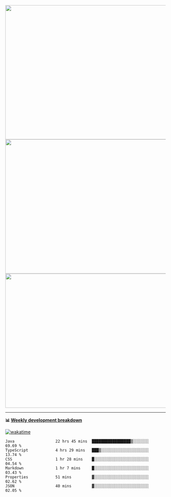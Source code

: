 <p float="left" align="middle"><img src="https://user-images.githubusercontent.com/56089155/195064669-12bd89bb-53c9-44b1-9fd8-993f93f585e1.png" width="600px" height="420px">
<img src="https://user-images.githubusercontent.com/56089155/195064706-c37aa3c8-f669-46c9-abba-1eadcbb910c5.png" width="600px" height="420px">
<img src="https://user-images.githubusercontent.com/56089155/195064753-0de674c7-4fc7-4831-a8a5-402e19cc77be.png" width="600px" height="420px"></p>

<hr />

**📊 [Weekly development breakdown](https://wakatime.com/@Ari24)**

[![wakatime](https://wakatime.com/badge/user/ca34c016-707f-4382-84cf-1823913a1423.svg)](https://wakatime.com/@ca34c016-707f-4382-84cf-1823913a1423)

<!--START_SECTION:waka-->

```text
Java                  22 hrs 45 mins  █████████████████▒░░░░░░░   69.69 %
TypeScript            4 hrs 29 mins   ███▒░░░░░░░░░░░░░░░░░░░░░   13.74 %
CSS                   1 hr 28 mins    █░░░░░░░░░░░░░░░░░░░░░░░░   04.54 %
Markdown              1 hr 7 mins     █░░░░░░░░░░░░░░░░░░░░░░░░   03.43 %
Properties            51 mins         ▓░░░░░░░░░░░░░░░░░░░░░░░░   02.62 %
JSON                  40 mins         ▓░░░░░░░░░░░░░░░░░░░░░░░░   02.05 %
```

<!--END_SECTION:waka-->
